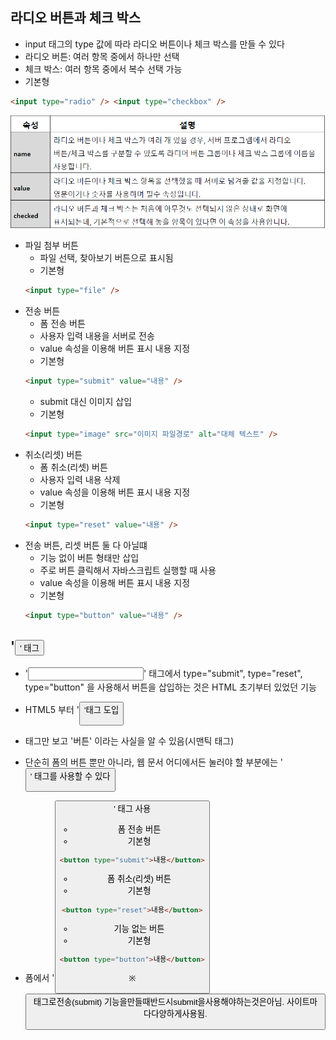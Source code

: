 ## 라디오 버튼과 체크 박스

- input 태그의 type 값에 따라 라디오 버튼이나 체크 박스를 만들 수 있다
- 라디오 버튼: 여러 항목 중에서 하나만 선택
- 체크 박스: 여러 항목 중에서 복수 선택 가능
- 기본형

```html
<input type="radio" /> <input type="checkbox" />
```

<img src="../image/radiocheckbox.png" alt="radiocheckboximg">

- 파일 첨부 버튼
  - 파일 선택, 찾아보기 버튼으로 표시됨
  - 기본형
  ```html
  <input type="file" />
  ```
- 전송 버튼
  - 폼 전송 버튼
  - 사용자 입력 내용을 서버로 전송
  - value 속성을 이용해 버튼 표시 내용 지정
  - 기본형
  ```html
  <input type="submit" value="내용" />
  ```
  - submit 대신 이미지 삽입
  - 기본형
  ```html
  <input type="image" src="이미지 파일경로" alt="대체 텍스트" />
  ```
- 취소(리셋) 버튼
  - 폼 취소(리셋) 버튼
  - 사용자 입력 내용 삭제
  - value 속성을 이용해 버튼 표시 내용 지정
  - 기본형
  ```html
  <input type="reset" value="내용" />
  ```
- 전송 버튼, 리셋 버튼 둘 다 아닐떄
  - 기능 없이 버튼 형태만 삽입
  - 주로 버튼 클릭해서 자바스크립트 실행할 때 사용
  - value 속성을 이용해 버튼 표시 내용 지정
  - 기본형
  ```html
  <input type="button" value="내용" />
  ```

## '<button>' 태그

- '<input>' 태그에서 type="submit", type="reset", type="button" 을 사용해서 버튼을 삽입하는 것은 HTML 초기부터 있었던 기능
- HTML5 부터 '<button>'태그 도입
- 태그만 보고 '버튼' 이라는 사실을 알 수 있음(시맨틱 태그)
- 단순히 폼의 버튼 뿐만 아니라, 웹 문서 어디에서든 눌러야 할 부분에는 '<button>' 태그를 사용할 수 있다

- 폼에서 '<button>' 태그 사용
  - 폼 전송 버튼
  - 기본형
  ```html
  <button type="submit">내용</button>
  ```
  - 폼 취소(리셋) 버튼
  - 기본형
  ```html
  <button type="reset">내용</button>
  ```
  - 기능 없는 버튼
  - 기본형
  ```html
  <button type="button">내용</button>
  ```
  ※<button> 태그로전송(submit) 기능을만들때반드시submit을사용해야하는것은아님. 사이트마다다양하게사용됨.
